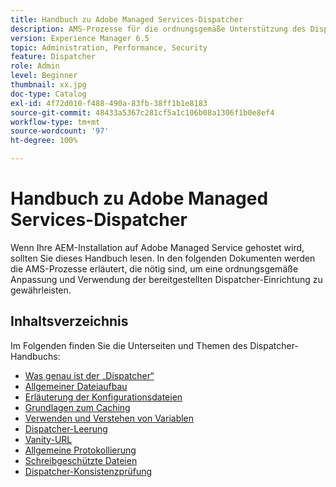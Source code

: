 ```yaml
---
title: Handbuch zu Adobe Managed Services-Dispatcher
description: AMS-Prozesse für die ordnungsgemäße Unterstützung des Dispatcher-Setups.
version: Experience Manager 6.5
topic: Administration, Performance, Security
feature: Dispatcher
role: Admin
level: Beginner
thumbnail: xx.jpg
doc-type: Catalog
exl-id: 4f72d010-f488-490a-83fb-38ff1b1e8183
source-git-commit: 48433a5367c281cf5a1c106b08a1306f1b0e8ef4
workflow-type: tm+mt
source-wordcount: '97'
ht-degree: 100%

---
```


# Handbuch zu Adobe Managed Services-Dispatcher

Wenn Ihre AEM-Installation auf Adobe Managed Service gehostet wird, sollten Sie dieses Handbuch lesen.
In den folgenden Dokumenten werden die AMS-Prozesse erläutert, die nötig sind, um eine ordnungsgemäße Anpassung und Verwendung der bereitgestellten Dispatcher-Einrichtung zu gewährleisten.

## Inhaltsverzeichnis

Im Folgenden finden Sie die Unterseiten und Themen des Dispatcher-Handbuchs:

- [Was genau ist der „Dispatcher“](./what-is-the-dispatcher.md)
- [Allgemeiner Dateiaufbau](./basic-file-layout.md)
- [Erläuterung der Konfigurationsdateien](./explanation-config-files.md)
- [Grundlagen zum Caching](./understanding-cache.md)
- [Verwenden und Verstehen von Variablen](./variables.md)
- [Dispatcher-Leerung](./disp-flushing.md)
- [Vanity-URL](./disp-vanity-url.md)
- [Allgemeine Protokollierung](./common-logs.md)
- [Schreibgeschützte Dateien](./immutable-files.md)
- [Dispatcher-Konsistenzprüfung](./health-check.md)
